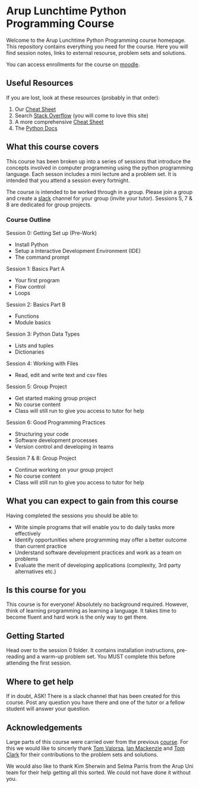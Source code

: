 # Arup Lunchtime Python Programming Course

Welcome to the Arup Lunchtime Python Programming course homepage. This repository contains everything you need for the course. Here you will find session notes, links to external resourse, problem sets and solutions.

You can access enrollments for the course on [moodle](https://moodle.arup.com/course/view.php?id=1633).

## Useful Resources

If you are lost, look at these resources (probably in that order):
1. Our [Cheat Sheet](cheat_sheet.md) 
2. Search [Stack Overflow](https://stackoverflow.com/) (you will come to love this site)
3. A more comprehensive [Cheat Sheet](https://github.com/mattharrison/Tiny-Python-3.6-Notebook/blob/master/python.rst)
4. The [Python Docs](https://docs.python.org/3/index.html)

## What this course covers

This course has been broken up into a series of sessions that introduce the concepts involved in computer programming using the python programming language. Each sesson includes a mini lecture and a problem set. It is intended that you attend a session every fortnight.

The course is intended to be worked through in a group. Please join a group and create a [slack](www.slack.com/au‎) channel for your group (invite your tutor). Sessions 5, 7 & 8 are dedicated for group projects.

### Course Outline

Session 0: Getting Set up (Pre-Work)

- Install Python 
- Setup a Interactive Development Environment (IDE)
- The command prompt

Session 1: Basics Part A

- Your first program
- Flow control 
- Loops

Session 2: Basics Part B

- Functions
- Module basics

Session 3: Python Data Types

- Lists and tuples
- Dictionaries

Session 4: Working with Files

- Read, edit and write text and csv files

Session 5: Group Project

- Get started making group project
- No course content
- Class will still run to give you access to tutor for help

Session 6: Good Programming Practices

- Structuring your code
- Software development processes
- Version control and developing in teams

Session 7 & 8: Group Project

- Continue working on your group project
- No course content
- Class will still run to give you access to tutor for help

## What you can expect to gain from this course

Having completed the sessions you should be able to:

- Write simple programs that will enable you to do daily tasks more effectively
- Identify opportunities where programming may offer a better outcome than current practice 
- Understand software development practices and work as a team on problems
- Evaluate the merit of developing applications (complexity, 3rd party alternatives etc.)

## Is this course for you

This course is for everyone! Absolutely no background required. However, think of learning programming as learning a language. It takes time to become fluent and hard work is the only way to get there.

## Getting Started

Head over to the session 0 folder. It contains installation instructions, pre-reading and a warm-up problem set. You MUST complete this before attending the first session.

## Where to get help

If in doubt, ASK! There is a slack channel that has been created for this course. Post any question you have there and one of the tutor or a fellow student will answer your question.

## Acknowledgements

Large parts of this course were carried over from the previous [course](https://github.com/tomvalorsa/python-course). For this we would like to sincerly thank [Tom Valorsa](https://github.com/tomvalorsa), [Ian Mackenzie](https://github.com/ianmackenzie) and [Tom Clark](https://github.com/tomreeveclark) for their contributions to the problem sets and solutions.

We would also like to thank Kim Sherwin and Selma Parris from the Arup Uni team for their help getting all this sorted. We could not have done it without you.